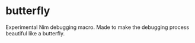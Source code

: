 # butterfly
Experimental Nim debugging macro. Made to make the debugging process beautiful like a butterfly.
